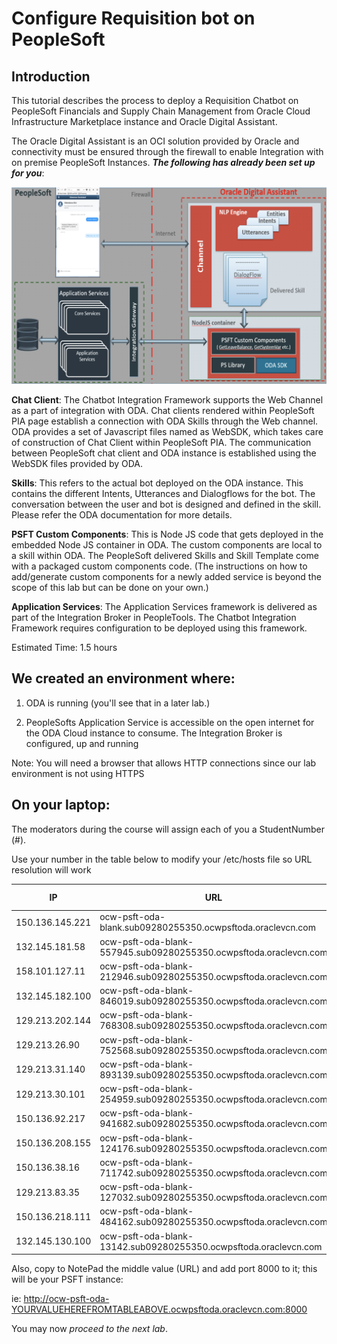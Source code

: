 # Configure Requisition bot on PeopleSoft

## **Introduction**

This tutorial describes the process to deploy a Requisition Chatbot on PeopleSoft Financials and Supply Chain Management from Oracle Cloud Infrastructure Marketplace instance and Oracle Digital Assistant. 

The Oracle Digital Assistant is an OCI solution provided by Oracle and connectivity must be ensured through the firewall to enable Integration with on premise PeopleSoft Instances. ***The following has already been set up for you***:

![architecture](images/arch.png " ")

**Chat Client**: The Chatbot Integration Framework supports the Web Channel as a part of integration with ODA. Chat clients rendered within PeopleSoft PIA page establish a connection with ODA Skills through the Web channel. ODA provides a set of Javascript files named as WebSDK, which takes care of construction of Chat Client within PeopleSoft PIA. The communication between PeopleSoft chat client and ODA instance is established using the WebSDK files provided by ODA. 

**Skills**: This refers to the actual bot deployed on the ODA instance. This contains the different Intents, Utterances and Dialogflows for the bot. The conversation between the user and bot is designed and defined in the skill. Please refer the ODA documentation for more details.

**PSFT Custom Components**: This is Node JS code that gets deployed in the embedded Node JS container in ODA. The custom components are local to a skill within ODA. The PeopleSoft delivered Skills and Skill Template come with a packaged custom components code. (The instructions on how to add/generate custom components for a newly added service is beyond the scope of this lab but can be done on your own.)

**Application Services**: The Application Services framework is delivered as part of the Integration Broker in PeopleTools. The Chatbot Integration Framework requires configuration to be deployed using this framework.

Estimated Time: 1.5 hours



## **We created an environment where:**

1. ODA is running (you'll see that in a later lab.)

1. PeopleSofts Application Service is accessible on the open internet for the ODA Cloud instance to consume. The Integration Broker is configured, up and running

Note: You will need a browser that allows HTTP connections since our lab environment is not using HTTPS


## **On your laptop:**

The moderators during the course will assign each of you a StudentNumber (#).

Use your number in the table below to modify your /etc/hosts file so URL resolution will work

| IP      | URL |  Student # |
| ----------- | ----------- | -------- |
| 150.136.145.221 | ocw-psft-oda-blank.sub09280255350.ocwpsftoda.oraclevcn.com | #1 |
| 132.145.181.58 | ocw-psft-oda-blank-557945.sub09280255350.ocwpsftoda.oraclevcn.com | #2 |
| 158.101.127.11 | ocw-psft-oda-blank-212946.sub09280255350.ocwpsftoda.oraclevcn.com | #3
| 132.145.182.100 | ocw-psft-oda-blank-846019.sub09280255350.ocwpsftoda.oraclevcn.com | #4
| 129.213.202.144 | ocw-psft-oda-blank-768308.sub09280255350.ocwpsftoda.oraclevcn.com | #5 
| 129.213.26.90 | ocw-psft-oda-blank-752568.sub09280255350.ocwpsftoda.oraclevcn.com | #6
| 129.213.31.140 | ocw-psft-oda-blank-893139.sub09280255350.ocwpsftoda.oraclevcn.com | #7
| 129.213.30.101 | ocw-psft-oda-blank-254959.sub09280255350.ocwpsftoda.oraclevcn.com | #8
| 150.136.92.217 | ocw-psft-oda-blank-941682.sub09280255350.ocwpsftoda.oraclevcn.com | #9
| 150.136.208.155 | ocw-psft-oda-blank-124176.sub09280255350.ocwpsftoda.oraclevcn.com | #10
| 150.136.38.16 | ocw-psft-oda-blank-711742.sub09280255350.ocwpsftoda.oraclevcn.com | #11
| 129.213.83.35 | ocw-psft-oda-blank-127032.sub09280255350.ocwpsftoda.oraclevcn.com | #12
| 150.136.218.111 |  ocw-psft-oda-blank-484162.sub09280255350.ocwpsftoda.oraclevcn.com | #13
| 132.145.130.100 | ocw-psft-oda-blank-13142.sub09280255350.ocwpsftoda.oraclevcn.com | #14


Also, copy to NotePad the middle value (URL) and add port 8000 to it; this will be your PSFT instance:


ie: http://ocw-psft-oda-YOURVALUEHEREFROMTABLEABOVE.ocwpsftoda.oraclevcn.com:8000

You may now *proceed to the next lab*.

